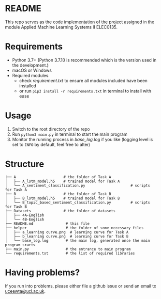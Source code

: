 # README

This repo serves as the code implementation of the project assigned in the module Applied Machine Learning Systems II ELEC0135.

# Requirements

- Python 3.7+ (Python 3.7.10 is recommended which is the version used in the development.)
- macOS or Windows
- Required modules
  - check *requirement.txt* to ensure all modules included have been installed
  - or run ```pip3 install -r requirements.txt``` in terminal to install with ease

# Usage

1. Switch to the root directory of the repo
2. Run ```python3 main.py``` in terminal to start the main program
3. Monitor the running process in *base_log.log* if you like (logging level is set to ```INFO``` by default, feel free to alter)

# Structure

```.
├── A                      # the folder of Task A
│   ├── A_lstm_model.h5    # trained model for Task A
│   └── A_sentiment_classification.py                     # scripts for Task A
├── B                      # the folder of Task B
│   ├── B_lstm_model.h5    # trained model for Task B
│   └── B_topic_based_sentiment_classification.py         # scripts for Task B
├── Datasets               # the folder of datasets
│   ├── 4A-English
│   └── 4B-English
├── README.md               # this file
├── helper                  # the folder of some necessary files
│   ├── a_learning curve.png  # learning curve for Task A
│   ├── b_learning curve.png  # learning curve for Task B
│   └── base_log.log        # the main log, generated once the main program srarts
├── main.py                 # the entrance to main program
└── requirements.txt        # the list of required libraries
```

# Having problems?

If you run into problems, please either file a github issue or send an email to uceewta@ucl.ac.uk.

